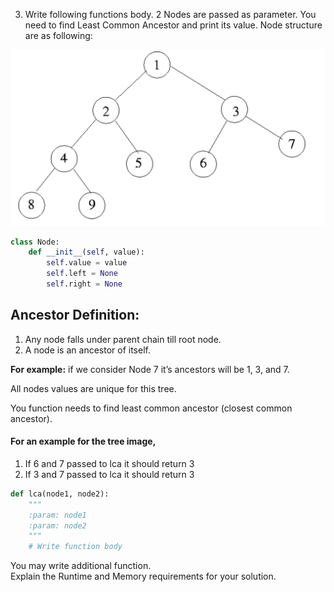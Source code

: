 3) Write following functions body. 2 Nodes are passed as parameter. You need to find Least Common Ancestor and print its value. Node structure are as following:

![Node Image](https://github.com/vubon/problems-n-solutions/blob/master/problem_03/node_tree.png?raw=true)

```python
class Node:
    def __init__(self, value):
        self.value = value
        self.left = None
        self.right = None

```

## Ancestor Definition: 
1. Any node falls under parent chain till root node.
2. A node is an ancestor of itself.

**For example:** if we consider Node 7 it’s ancestors will be 1, 3, and 7.

All nodes values are unique for this tree.

You function needs to find least common ancestor (closest common ancestor).

#### For an example for the tree image, 
1. If 6 and 7 passed to lca it should return 3
2. If 3 and 7 passed to lca it should return 3

```python
def lca(node1, node2):
    """
    :param: node1
    :param: node2
    """
    # Write function body

```

<p>You may write additional function.<br/>
Explain the Runtime and Memory requirements for your solution.</p>
